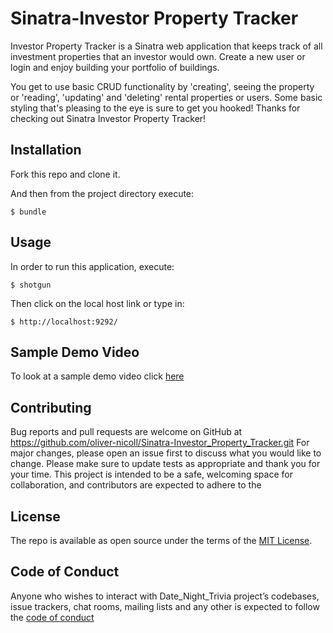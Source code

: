 # Sinatra-Investor Property Tracker

Investor Property Tracker is a Sinatra web application that keeps track of all investment properties that an investor would own. Create a new user or login and enjoy building your portfolio of buildings. 

You get to use basic CRUD functionality by 'creating', seeing the property or 'reading', 'updating' and 'deleting' rental properties or users. Some basic styling that's pleasing to the eye is sure to get you hooked! Thanks for checking out Sinatra Investor Property Tracker!

## Installation

Fork this repo and clone it.

And then from the project directory execute:

	$ bundle

## Usage

In order to run this application, execute:

	$ shotgun

Then click on the local host link or type in:

    $ http://localhost:9292/

## Sample Demo Video

To look at a sample demo video click [here](https://youtu.be/deMkVN4pEoU)

## Contributing

Bug reports and pull requests are welcome on GitHub at https://github.com/oliver-nicoll/Sinatra-Investor_Property_Tracker.git
For major changes, please open an issue first to discuss what you would like to change.
Please make sure to update tests as appropriate and thank you for your time.
This project is intended to be a safe, welcoming space for collaboration, and contributors are expected to adhere to the 

## License

The repo is available as open source under the terms of the [MIT License](https://opensource.org/licenses/MIT).

## Code of Conduct

Anyone who wishes to interact with Date_Night_Trivia project’s codebases, issue trackers, chat rooms,  mailing lists and any other is expected to follow the [code of conduct](https://www.contributor-covenant.org/version/2/0/code_of_conduct/)




    

